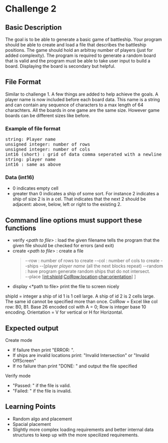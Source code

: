 # Challenge 2

## Basic Description
The goal is to be able to generate a basic game of battleship. Your program should be able to create and load a file that describes the battleship positions. The game should hold an arbitray number of players (just for added complexity). The program is required to generate a random board that is valid and the program must be able to take user input to build a board. Displaying the board is secondary but helpful.

## File Format
Similar to challenge 1. A few things are added to help achieve the goals. A player name is now included before each board data. This name is a string and can contain any sequence of characters to a max length of 64 charachters. All the boards in one game are the same size. However game boards can be different sizes like before. 

### Example of file format
<pre>
string: Player name
unsigned integer: number of rows
unsigned integer: number of cols
int16 (short) : grid of data comma seperated with a newline between rows.
string: player name
int16 : same as above
</pre>

### Data (int16)
 - 0 indicates empty cell
 - greater than 0 indicates a ship of some sort. For instance 2 indicates a ship of size 2 is in a cel. That indicates that the next 2 should be adjacent:  above, below, left or right to the existing 2. 
  

## Command line options must support these functions 
- verify <*path to file*> :  load the given filename tells the program that the given file should be checked for errors (and exit)
- create <*path to file*> : create a file 
    > --row <int> : number of rows to create
    > --col <int> : number of cols to create
    > --ships <int : smallest ship size> <int : largest ship size> 
    > --[player *player name* (all the next blocks repeat)
        --random : have program generate random ships that do not intersect.  
        --place [<int:shipId>:<ColRow:location>:<char:orientation>] ]
- display <*path to file> print the file to screen nicely

shipId = integer a ship of id 1 is 1 cell large. A ship of id 2 is 2 cells large. The same id cannot be specified more than once.
ColRow = Excel like col row: B0, B1. Base 26 encoded col with A = 0; Row is integer base 10 encoding.
Orientation = V for vertical or H for Horizontal. 

## Expected output
Create mode
- If failure then print "ERROR: <with some error message>". 
- If ships are invalid locations print: "Invalid <shipId> Intersection" or "Invalid <shipId> OffScreen"  
- If no failure than print "DONE: <Your greeting...>" and output the file specified

Verify mode
- "Passed: <Your message>" if the file is valid.
- "Failed: <Your message>" if the file is invalid.

## Learning Points
 + Random algo and placement
 + Spacial placement 
 + Slightly more complex loading requirements and better internal data structures to keep up with the more specilized requirements. 


